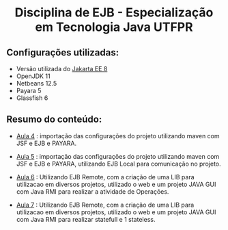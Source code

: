 <h1 align="center"> Disciplina de EJB - Especialização em Tecnologia Java UTFPR </h1>

## Configurações utilizadas:

   - Versão utilizada do [Jakarta EE 8](https://jakarta.ee/compatibility/#tab-8)
   - OpenJDK 11
   - Netbeans 12.5
   - Payara 5
   - Glassfish 6

## Resumo do conteúdo:

- [Aula 4](https://github.com/GabryelBoeira/espec_java_ejb/tree/main/Aula4Prativa1) : importação das configurações do projeto utilizando maven com JSF e EJB e PAYARA.

- [Aula 5](https://github.com/GabryelBoeira/espec_java_ejb/tree/main/Aula4Pratica2) : importação das configurações do projeto utilizando maven com JSF e EJB e PAYARA, utilizando EJB Local para comunicação no projeto.

- [Aula 6](https://github.com/GabryelBoeira/espec_java_ejb/tree/main/Aula4Pratica3) : Utilizando EJB Remote, com a criação de uma LIB para utilizacao em diversos projetos, utilizado o web e um projeto JAVA GUI com Java RMI para realizar a atividade de Operações.   

- [Aula 7]() : Utilizando EJB Remote, com a criação de uma LIB para utilizacao em diversos projetos, utilizado o web e um projeto JAVA GUI com Java RMI para realizar statefull e 1 stateless.